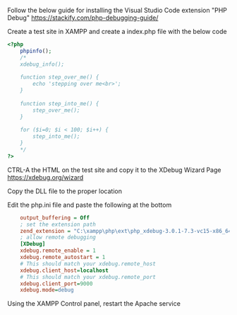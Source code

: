 Follow the below guide for installing the Visual Studio Code extension "PHP Debug"
https://stackify.com/php-debugging-guide/

Create a test site in XAMPP and create a index.php file with the below code
```php
<?php
	phpinfo();
	/*
	xdebug_info();
	
	function step_over_me() {
		echo 'stepping over me<br>';
	}
	
	function step_into_me() {
		step_over_me();
	}
	
	for ($i=0; $i < 100; $i++) {
		step_into_me();
	}
	*/
?>
```

CTRL-A the HTML on the test site and copy it to the XDebug Wizard Page
https://xdebug.org/wizard

Copy the DLL file to the proper location

Edit the php.ini file and paste the following at the bottom
```ini
    output_buffering = Off
    ; set the extension path
    zend_extension = "C:\xampp\php\ext\php_xdebug-3.0.1-7.3-vc15-x86_64.dll"
    ; allow remote debugging
    [XDebug]
    xdebug.remote_enable = 1
    xdebug.remote_autostart = 1
    # This should match your xdebug.remote_host
    xdebug.client_host=localhost
    # This should match your xdebug.remote_port
    xdebug.client_port=9000
    xdebug.mode=debug
```

Using the XAMPP Control panel, restart the Apache service

